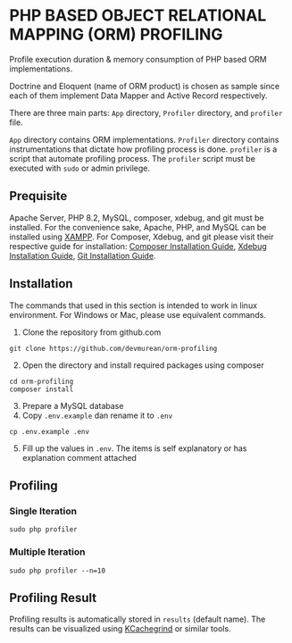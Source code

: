 # PHP BASED OBJECT RELATIONAL MAPPING (ORM) PROFILING

Profile execution duration & memory consumption of PHP based ORM implementations.

Doctrine and Eloquent (name of ORM product) is chosen as sample since each of them implement Data Mapper and Active Record respectively.

There are three main parts: `App` directory, `Profiler` directory, and `profiler` file.

`App` directory contains ORM implementations. `Profiler` directory contains instrumentations that dictate how profiling process is done. `profiler` is a script that automate profiling process. The `profiler` script must be executed with `sudo` or admin privilege.

## Prequisite

Apache Server, PHP 8.2, MySQL, composer, xdebug, and git must be installed. For the convenience sake, Apache, PHP, and MySQL can be installed using [XAMPP](https://www.apachefriends.org/). For Composer, Xdebug, and git please visit their respective guide for installation: [Composer Installation Guide](https://getcomposer.org/download/), [Xdebug Installation Guide](https://xdebug.org/docs/install), [Git Installation Guide]().

## Installation

The commands that used in this section is intended to work in linux environment. For Windows or Mac, please use equivalent commands.

1. Clone the repository from github.com

```
git clone https://github.com/devmurean/orm-profiling
```

2. Open the directory and install required packages using composer

```
cd orm-profiling
composer install
```

3. Prepare a MySQL database
4. Copy `.env.example` dan rename it to `.env`

```
cp .env.example .env
```

5. Fill up the values in `.env`. The items is self explanatory or has explanation comment attached

## Profiling

### Single Iteration

```
sudo php profiler
```

### Multiple Iteration
```
sudo php profiler --n=10
```

## Profiling Result

Profiling results is automatically stored in `results` (default name). The results can be visualized using [KCachegrind](https://kcachegrind.github.io/html/Download.html) or similar tools.